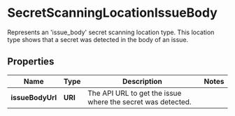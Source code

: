 

# SecretScanningLocationIssueBody

Represents an 'issue_body' secret scanning location type. This location type shows that a secret was detected in the body of an issue.

## Properties

| Name | Type | Description | Notes |
|------------ | ------------- | ------------- | -------------|
|**issueBodyUrl** | **URI** | The API URL to get the issue where the secret was detected. |  |



